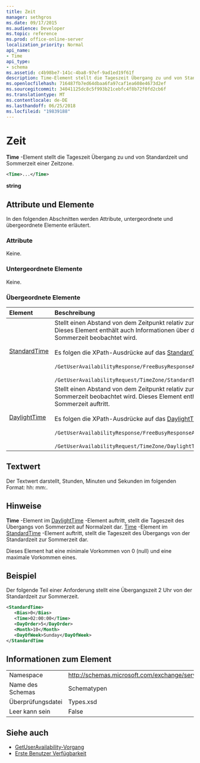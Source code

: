 ```yaml
---
title: Zeit
manager: sethgros
ms.date: 09/17/2015
ms.audience: Developer
ms.topic: reference
ms.prod: office-online-server
localization_priority: Normal
api_name:
- Time
api_type:
- schema
ms.assetid: c4b98be7-141c-4ba8-97ef-9ad1ed19f61f
description: Time-Element stellt die Tageszeit Übergang zu und von Standardzeit und Sommerzeit einer Zeitzone.
ms.openlocfilehash: 716487fb7ed64dbaa6fa97caf1ea608e4673d2ef
ms.sourcegitcommit: 34041125dc8c5f993b21cebfc4f8b72f0fd2cb6f
ms.translationtype: MT
ms.contentlocale: de-DE
ms.lasthandoff: 06/25/2018
ms.locfileid: "19839188"
---
```

# <a name="time"></a>Zeit

**Time** -Element stellt die Tageszeit Übergang zu und von Standardzeit und Sommerzeit einer Zeitzone. 
  
```xml
<Time>...</Time>
```

 **string**
## <a name="attributes-and-elements"></a>Attribute und Elemente

In den folgenden Abschnitten werden Attribute, untergeordnete und übergeordnete Elemente erläutert.
  
### <a name="attributes"></a>Attribute

Keine.
  
### <a name="child-elements"></a>Untergeordnete Elemente

Keine.
  
### <a name="parent-elements"></a>Übergeordnete Elemente

|**Element**|**Beschreibung**|
|:-----|:-----|
|[StandardTime](standardtime.md) <br/> | Stellt einen Abstand von dem Zeitpunkt relativ zur koordinierten Weltzeit (UTC) dargestellt durch das Element [Bias (UTC)](bias-utc.md) . Dieses Element enthält auch Informationen über den Wechsel zur Standardzeit von Sommerzeit Regionen, in dem Sommerzeit beobachtet wird.  <br/><br/>  Es folgen die XPath-Ausdrücke auf das [StandardTime](standardtime.md) -Element: <br/> <br/>  `/GetUserAvailabilityResponse/FreeBusyResponseArray/FreeBusyResponse/FreeBusyView/WorkingHours/TimeZone/StandardTime`<br/> <br/>  `/GetUserAvailabilityRequest/TimeZone/StandardTime` <br/> |
|[DaylightTime](daylighttime.md) <br/> | Stellt einen Abstand von dem Zeitpunkt relativ zur UTC, dargestellt durch das Element [Bias (UTC)](bias-utc.md) Regionen, in dem Sommerzeit beobachtet wird. Dieses Element enthält auch Informationen dazu, wann der Übergang von Normalzeit zu Sommerzeit auftritt.  <br/><br/>  Es folgen die XPath-Ausdrücke auf das [DaylightTime](daylighttime.md) -Element:  <br/><br/>  `/GetUserAvailabilityResponse/FreeBusyResponseArray/FreeBusyResponse/FreeBusyView/WorkingHours/TimeZone/DaylightTime` <br/><br/>  `/GetUserAvailabilityRequest/TimeZone/DaylightTime` <br/> |
   
## <a name="text-value"></a>Textwert

Der Textwert darstellt, Stunden, Minuten und Sekunden im folgenden Format: hh: mm:.
  
## <a name="remarks"></a>Hinweise

**Time** -Element im [DaylightTime](daylighttime.md) -Element auftritt, stellt die Tageszeit des Übergangs von Sommerzeit auf Normalzeit dar. [Time](time.md) -Element im [StandardTime](standardtime.md) -Element auftritt, stellt die Tageszeit des Übergangs von der Standardzeit zur Sommerzeit dar. 
  
Dieses Element hat eine minimale Vorkommen von 0 (null) und eine maximale Vorkommen eines.
  
## <a name="example"></a>Beispiel

Der folgende Teil einer Anforderung stellt eine Übergangszeit 2 Uhr von der Standardzeit zur Sommerzeit.
  
```xml
<StandardTime>
   <Bias>0</Bias>
   <Time>02:00:00</Time>
   <DayOrder>5</DayOrder>
   <Month>10</Month>
   <DayOfWeek>Sunday</DayOfWeek>
</StandardTime
```

## <a name="element-information"></a>Informationen zum Element

|||
|:-----|:-----|
|Namespace  <br/> |http://schemas.microsoft.com/exchange/services/2006/types  <br/> |
|Name des Schemas  <br/> |Schematypen  <br/> |
|Überprüfungsdatei  <br/> |Types.xsd  <br/> |
|Leer kann sein  <br/> |False  <br/> |
   
## <a name="see-also"></a>Siehe auch

- [GetUserAvailability-Vorgang](getuseravailability-operation.md)
- [Erste Benutzer Verfügbarkeit](http://msdn.microsoft.com/library/d4133fcb-9b0f-4e6b-aadf-a389da83516a%28Office.15%29.aspx)

